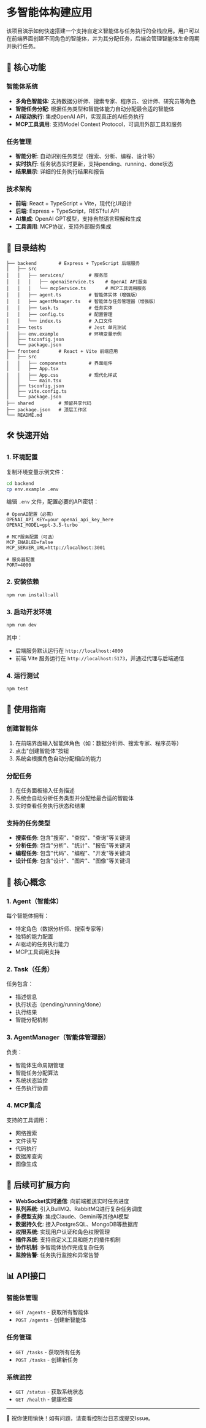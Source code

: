 # 多智能体构建应用

该项目演示如何快速搭建一个支持自定义智能体与任务执行的全栈应用。用户可以在前端界面创建不同角色的智能体，并为其分配任务，后端会管理智能体生命周期并执行任务。

## 🚀 核心功能

### 智能体系统
- **多角色智能体**: 支持数据分析师、搜索专家、程序员、设计师、研究员等角色
- **智能任务分配**: 根据任务类型和智能体能力自动分配最合适的智能体
- **AI驱动执行**: 集成OpenAI API，实现真正的AI任务执行
- **MCP工具调用**: 支持Model Context Protocol，可调用外部工具和服务

### 任务管理
- **智能分析**: 自动识别任务类型（搜索、分析、编程、设计等）
- **实时执行**: 任务状态实时更新，支持pending、running、done状态
- **结果展示**: 详细的任务执行结果和报告

### 技术架构
- **前端**: React + TypeScript + Vite，现代化UI设计
- **后端**: Express + TypeScript，RESTful API
- **AI集成**: OpenAI GPT模型，支持自然语言理解和生成
- **工具调用**: MCP协议，支持外部服务集成

## 📁 目录结构

```
├── backend        # Express + TypeScript 后端服务
│   ├── src
│   │   ├── services/         # 服务层
│   │   │   ├── openaiService.ts    # OpenAI API服务
│   │   │   └── mcpService.ts       # MCP工具调用服务
│   │   ├── agent.ts          # 智能体实体（增强版）
│   │   ├── agentManager.ts   # 智能体与任务管理器（增强版）
│   │   ├── task.ts           # 任务实体
│   │   ├── config.ts         # 配置管理
│   │   └── index.ts          # 入口文件
│   ├── tests                 # Jest 单元测试
│   ├── env.example           # 环境变量示例
│   ├── tsconfig.json
│   └── package.json
├── frontend       # React + Vite 前端应用
│   ├── src
│   │   ├── components        # 界面组件
│   │   ├── App.tsx
│   │   ├── App.css           # 现代化样式
│   │   └── main.tsx
│   ├── tsconfig.json
│   ├── vite.config.ts
│   └── package.json
├── shared         # 预留共享代码
├── package.json   # 顶层工作区
└── README.md
```

## 🛠️ 快速开始

### 1. 环境配置

复制环境变量示例文件：
```bash
cd backend
cp env.example .env
```

编辑 `.env` 文件，配置必要的API密钥：
```env
# OpenAI配置（必需）
OPENAI_API_KEY=your_openai_api_key_here
OPENAI_MODEL=gpt-3.5-turbo

# MCP服务配置（可选）
MCP_ENABLED=false
MCP_SERVER_URL=http://localhost:3001

# 服务器配置
PORT=4000
```

### 2. 安装依赖

```bash
npm run install:all
```

### 3. 启动开发环境

```bash
npm run dev
```

其中：
- 后端服务默认运行在 `http://localhost:4000`
- 前端 Vite 服务运行在 `http://localhost:5173`，并通过代理与后端通信

### 4. 运行测试

```bash
npm test
```

## 🎯 使用指南

### 创建智能体
1. 在前端界面输入智能体角色（如：数据分析师、搜索专家、程序员等）
2. 点击"创建智能体"按钮
3. 系统会根据角色自动分配相应的能力

### 分配任务
1. 在任务面板输入任务描述
2. 系统会自动分析任务类型并分配给最合适的智能体
3. 实时查看任务执行状态和结果

### 支持的任务类型
- **搜索任务**: 包含"搜索"、"查找"、"查询"等关键词
- **分析任务**: 包含"分析"、"统计"、"报告"等关键词  
- **编程任务**: 包含"代码"、"编程"、"开发"等关键词
- **设计任务**: 包含"设计"、"图片"、"图像"等关键词

## 🔧 核心概念

### 1. Agent（智能体）
每个智能体拥有：
- 特定角色（数据分析师、搜索专家等）
- 独特的能力配置
- AI驱动的任务执行能力
- MCP工具调用支持

### 2. Task（任务）
任务包含：
- 描述信息
- 执行状态（pending/running/done）
- 执行结果
- 智能分配机制

### 3. AgentManager（智能体管理器）
负责：
- 智能体生命周期管理
- 智能任务分配算法
- 系统状态监控
- 任务执行协调

### 4. MCP集成
支持的工具调用：
- 网络搜索
- 文件读写
- 代码执行
- 数据库查询
- 图像生成

## 🚀 后续可扩展方向

- **WebSocket实时通信**: 向前端推送实时任务进度
- **队列系统**: 引入BullMQ、RabbitMQ进行复杂任务调度
- **多模型支持**: 集成Claude、Gemini等其他AI模型
- **数据持久化**: 接入PostgreSQL、MongoDB等数据库
- **权限系统**: 实现用户认证和角色权限管理
- **插件系统**: 支持自定义工具和能力的插件机制
- **协作机制**: 多智能体协作完成复杂任务
- **监控告警**: 任务执行监控和异常告警

## 📊 API接口

### 智能体管理
- `GET /agents` - 获取所有智能体
- `POST /agents` - 创建新智能体

### 任务管理  
- `GET /tasks` - 获取所有任务
- `POST /tasks` - 创建新任务

### 系统监控
- `GET /status` - 获取系统状态
- `GET /health` - 健康检查

---

🎉 祝你使用愉快！如有问题，请查看控制台日志或提交Issue。 